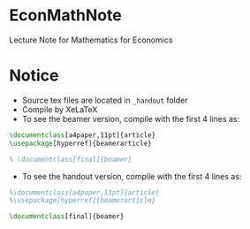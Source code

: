 # EconMathNote
Lecture Note for Mathematics for Economics

# Notice

- Source tex files are located in `_handout` folder
- Compile by XeLaTeX
- To see the beamer version, compile with the first 4 lines as:
```latex
\documentclass[a4paper,11pt]{article}
\usepackage[hyperref]{beamerarticle}

% \documentclass[final]{beamer} 
```
- To see the handout version, compile with the first 4 lines as:
```latex
%\documentclass[a4paper,11pt]{article}
%\usepackage[hyperref]{beamerarticle}

\documentclass[final]{beamer}
```
